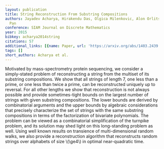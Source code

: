 ```yaml
---
layout: publication
title: String Reconstruction From Substring Compositions
authors: Jayadev Acharya, Hirakendu Das, Olgica Milenkovic, Alon Orlitsky, Shengjun
  Pan
conference: SIAM Journal on Discrete Mathematics
year: 2015
bibkey: acharya2014string
citations: 57
additional_links: [{name: Paper, url: 'https://arxiv.org/abs/1403.2439'}]
tags: []
short_authors: Acharya et al.
---
```

Motivated by mass-spectrometry protein sequencing, we consider a
simply-stated problem of reconstructing a string from the multiset of its
substring compositions. We show that all strings of length 7, one less than a
prime, or one less than twice a prime, can be reconstructed uniquely up to
reversal. For all other lengths we show that reconstruction is not always
possible and provide sometimes-tight bounds on the largest number of strings
with given substring compositions. The lower bounds are derived by
combinatorial arguments and the upper bounds by algebraic considerations that
precisely characterize the set of strings with the same substring compositions
in terms of the factorization of bivariate polynomials. The problem can be
viewed as a combinatorial simplification of the turnpike problem, and its
solution may shed light on this long-standing problem as well. Using well known
results on transience of multi-dimensional random walks, we also provide a
reconstruction algorithm that reconstructs random strings over alphabets of
size \\(\ge4\\) in optimal near-quadratic time.
